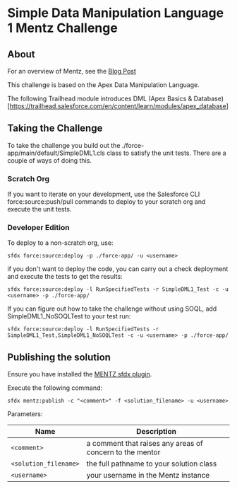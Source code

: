 # Simple Data Manipulation Language 1 Mentz Challenge

## About
For an overview of Mentz, see the [Blog Post](http://bobbuzzard.blogspot.com/2019/05/introducing-mentz-salesforce-developer.html)
 
This challenge is based on the Apex Data Manipulation Language.

The following Trailhead module introduces DML (Apex Basics & Database)[https://trailhead.salesforce.com/en/content/learn/modules/apex_database]

## Taking the Challenge

To take the challenge you build out the ./force-app/main/default/SimpleDML1.cls class to satisfy 
the unit tests. There are a couple of ways of doing this.

### Scratch Org
If you want to iterate on your development, use the Salesforce CLI force:source:push/pull commands 
to deploy to your scratch org and execute the unit tests.

### Developer Edition
To deploy to a non-scratch org, use:

`sfdx force:source:deploy -p ./force-app/ -u <username>`

if you don't want to deploy the code, you can carry out a check deployment and execute the tests to get the results:

`sfdx force:source:deploy -l RunSpecifiedTests -r SimpleDML1_Test -c -u <username> -p ./force-app/`

If you can figure out how to take the challenge without using SOQL, add SimpleDML1_NoSOQLTest to your test run:

`sfdx force:source:deploy -l RunSpecifiedTests -r SimpleDML1_Test,SimpleDML1_NoSOQLTest -c -u <username> -p ./force-app/`


## Publishing the solution

Ensure you have installed the [MENTZ sfdx plugin](https://www.npmjs.com/package/mentz).

Execute the following command: 

`sfdx mentz:publish -c "<comment>" -f <solution_filename> -u <username>`

Parameters:

Name | Description
--- | ---
`<comment>` | a comment that raises any areas of concern to the mentor
`<solution_filename>` | the full pathname to your solution class
`<username>`  | your username in the Mentz instance

